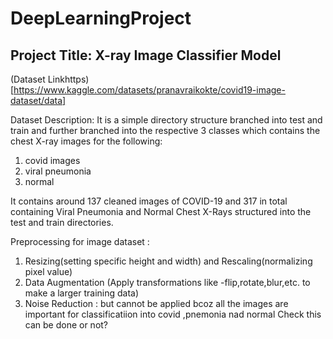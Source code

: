 # DeepLearningProject
## Project Title: X-ray Image Classifier Model 

(Dataset Linkhttps) [https://www.kaggle.com/datasets/pranavraikokte/covid19-image-dataset/data]

Dataset Description: 
It is a simple directory structure branched into test and train and further branched into the respective 3 classes which contains the chest X-ray images for the following:
1. covid images
2. viral pneumonia
3. normal

It contains around 137 cleaned images of COVID-19 and 317 in total containing Viral Pneumonia and Normal Chest X-Rays structured into the test and train directories.

Preprocessing for image dataset : 
1. Resizing(setting specific height and width) and Rescaling(normalizing pixel value)
2. Data Augmentation (Apply transformations like -flip,rotate,blur,etc. to make a larger training data)
3. Noise Reduction : but cannot be applied bcoz all the images are important for classificatiion into covid ,pnemonia nad normal
   Check this can be done or not?
   
